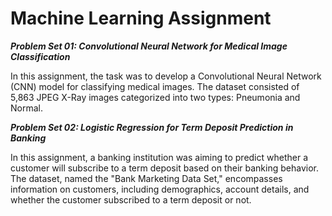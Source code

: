 # Machine Learning Assignment

***Problem Set 01: Convolutional Neural Network for Medical Image Classification***

In this assignment, the task was to develop a Convolutional Neural Network (CNN) model for classifying medical images. The dataset consisted of 5,863 JPEG X-Ray images categorized into two types: Pneumonia and Normal.

***Problem Set 02: Logistic Regression for Term Deposit Prediction in Banking***

In this assignment, a banking institution was aiming to predict whether a customer will subscribe to a term deposit based on their banking behavior. The dataset, named the "Bank Marketing Data Set," encompasses information on customers, including demographics, account details, and whether the customer subscribed to a term deposit or not.
